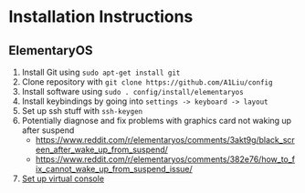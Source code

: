 # Installation Instructions

## ElementaryOS

1. Install Git using `sudo apt-get install git`
2. Clone repository with `git clone https://github.com/A1Liu/config`
2. Install software using `sudo . config/install/elementaryos`
3. Install keybindings by going into `settings -> keyboard -> layout`
4. Set up ssh stuff with `ssh-keygen`
5. Potentially diagnose and fix problems with graphics card not waking up after
   suspend
   -  https://www.reddit.com/r/elementaryos/comments/3akt9g/black_screen_after_wake_up_from_suspend/
   -  https://www.reddit.com/r/elementaryos/comments/382e76/how_to_fix_cannot_wake_up_from_suspend_issue/
6. [Set up virtual console](https://askubuntu.com/questions/982863/change-caps-lock-to-control-in-virtual-console-on-ubuntu-17)


<!-- TODO figure out how tf to set up clipboard correctly -->
